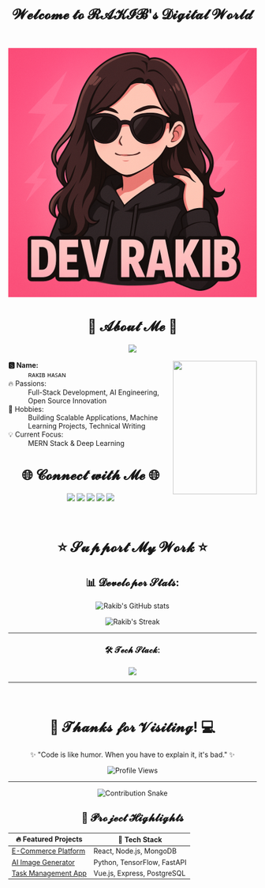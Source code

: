 <body>
  <center>
<h1 align="center">𝓦𝓮𝓵𝓬𝓸𝓶𝓮 𝓽𝓸 𝓡𝓐𝓚𝓘𝓑'𝓼 𝓓𝓲𝓰𝓲𝓽𝓪𝓵 𝓦𝓸𝓻𝓵𝓭</h1>
<br>
<div align="center">
  
![RAKIB](./file_00000000cffc62089f3aa93856ec967e.png)

<h1 align="center">🌟 𝓐𝓫𝓸𝓾𝓽 𝓜𝓮 🌟</h1>
</div>
<div align="center">
  <img src="https://media.giphy.com/media/qgQUggAC3Pfv687qPC/giphy.gif" width="200">
</div>
<div>
  <div align="center">
    <img src="https://i.ibb.co/DD2FwyTr/495268670-697469273240801-7876666506685550414-n-jpg-stp-dst-jpg-s720x720-tt6-nc-cat-110-ccb-1-7-nc-s.jpg" align="right" width="170" height="270">

<dl>
    <dt align="left"><strong>🆂 Name:</strong></dt>
    <dd align="left">ʀᴀᴋɪʙ ʜᴀꜱᴀɴ</dd>
    <dt align="left">🔥 Passions:</dt>
    <dd align="left">Full-Stack Development, AI Engineering, Open Source Innovation</dd>
    <dt align="left">🎯 Hobbies:</dt>
    <dd align="left">Building Scalable Applications, 
      Machine Learning Projects,
      Technical Writing</dd>
    <dt align="left">💡 Current Focus:</dt>
    <dd align="left">MERN Stack & Deep Learning</dd>
</dl>

<div align="center">
    <h1> 🌐 𝓒𝓸𝓷𝓷𝓮𝓬𝓽 𝔀𝓲𝓽𝓱 𝓜𝓮 🌐</h1>
</div>
<p align='center'>
  <a href="https://rakib-dev.vercel.app"><img src="https://img.shields.io/badge/🚀_PORTFOLIO-ff6b6b?style=for-the-badge&logo=vercel&logoColor=white"/></a>
  <a href="https://linkedin.com/in/rakib-hasan"><img src="https://img.shields.io/badge/💼_LINKEDIN-0A66C2?style=for-the-badge&logo=linkedin&logoColor=white"/></a>
  <a href="https://t.me/rakib_dev"><img src="https://img.shields.io/badge/📡_TELEGRAM-26A5E4?style=for-the-badge&logo=telegram&logoColor=white"/></a>
  <a href="mailto:rakib.dev@gmail.com"><img src="https://img.shields.io/badge/📧_GMAIL-EA4335?style=for-the-badge&logo=gmail&logoColor=white"/></a>
  <a href="https://twitter.com/rakib_codes"><img src="https://img.shields.io/badge/🐦_TWITTER-1DA1F2?style=for-the-badge&logo=twitter&logoColor=white"/></a>
</p>
<br>

<div align="center">
    <h1> ⭐ 𝓢𝓾𝓹𝓹𝓸𝓻𝓽 𝓜𝔂 𝓦𝓸𝓻𝓴 ⭐</h1>
</div>

## 📊 𝓓𝓮𝓿𝓮𝓵𝓸𝓹𝓮𝓻 𝓢𝓽𝓪𝓽𝓼:

<div align="center">
  
![Rakib's GitHub stats](https://github-readme-stats.vercel.app/api?username=rakib-dev&show_icons=true&theme=radical)

<p>
  <img align="center" src="https://github-readme-streak-stats.herokuapp.com/?user=rakib-dev&theme=dark&hide_border=true" alt="Rakib's Streak" />
</p>

---

### 🛠️ 𝓣𝓮𝓬𝓱 𝓢𝓽𝓪𝓬𝓴:

<img align="center" src="https://github-readme-stats.vercel.app/api/top-langs/?username=rakib-dev&layout=compact&theme=vision-friendly-dark&hide_border=true&langs_count=8" />

</div>

---

<br>
<div align="center">
    <h1> 🎉 𝓣𝓱𝓪𝓷𝓴𝓼 𝓯𝓸𝓻 𝓥𝓲𝓼𝓲𝓽𝓲𝓷𝓰! 💻 </h1>
    <p>✨ "Code is like humor. When you have to explain it, it's bad." ✨</p>
</div>

<div align="center">
  <img src="https://komarev.com/ghpvc/?username=your-rakib001&color=blueviolet&style=flat-square" alt="Profile Views" />
</div>

_______________________

![Contribution Snake](https://github.com/rakib-dev/rakib-dev/blob/output/github-contribution-grid-snake.svg)

## 🎯 𝓟𝓻𝓸𝓳𝓮𝓬𝓽 𝓗𝓲𝓰𝓱𝓵𝓲𝓰𝓱𝓽𝓼

<div align="center">
  
| 🔥 Featured Projects | 🚀 Tech Stack |
|----------------------|---------------|
| [E-Commerce Platform](https://github.com/rakib-dev/ecommerce) | React, Node.js, MongoDB |
| [AI Image Generator](https://github.com/rakib-dev/ai-art) | Python, TensorFlow, FastAPI |
| [Task Management App](https://github.com/rakib-dev/taskify) | Vue.js, Express, PostgreSQL |

</div>
